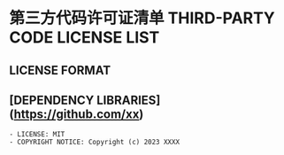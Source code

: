 # 第三方代码许可证清单 THIRD-PARTY CODE LICENSE LIST

## LICENSE FORMAT
## [DEPENDENCY LIBRARIES] (https://github.com/xx)
    - LICENSE: MIT
    - COPYRIGHT NOTICE: Copyright (c) 2023 XXXX